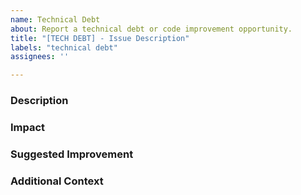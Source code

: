 ```yaml
---
name: Technical Debt
about: Report a technical debt or code improvement opportunity.
title: "[TECH DEBT] - Issue Description"
labels: "technical debt"
assignees: ''

---
```


### Description

### Impact


### Suggested Improvement


### Additional Context
